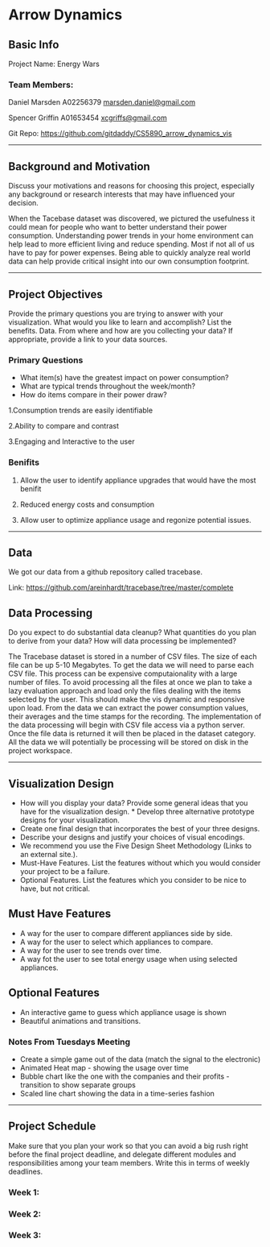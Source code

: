 # Arrow Dynamics

## Basic Info ##
Project Name: Energy Wars

### Team Members:
Daniel Marsden
A02256379
marsden.daniel@gmail.com

Spencer Griffin
A01653454
xcgriffs@gmail.com

Git Repo:
https://github.com/gitdaddy/CS5890_arrow_dynamics_vis

----

## Background and Motivation ##
Discuss your motivations and reasons for choosing this project, especially any background or research interests that may have influenced your decision.

When the Tacebase dataset was discovered, we pictured the usefulness it could mean for people who want to better understand their power consumption. Understanding power trends in your home environment can help lead to more efficient living and reduce spending. Most if not all of us have to pay for power expenses. Being able to quickly analyze real world data can help provide critical insight into our own consumption footprint.

----

## Project Objectives ##

Provide the primary questions you are trying to answer with your visualization. What would you like to learn and accomplish? List the benefits.
Data. From where and how are you collecting your data? If appropriate, provide a link to your data sources.

### Primary Questions
 * What item(s) have the greatest impact on power consumption?
 * What are typical trends throughout the week/month?
 * How do items compare in their power draw?

1.Consumption trends are easily identifiable

2.Ability to compare and contrast

3.Engaging and Interactive to the user

### Benifits
1. Allow the user to identify appliance upgrades that would have the most benifit

2. Reduced energy costs and consumption

3. Allow user to optimize appliance usage and regonize potential issues.

----

## Data ##
We got our data from a github repository called tracebase.

Link: https://github.com/areinhardt/tracebase/tree/master/complete


## Data Processing ##
Do you expect to do substantial data cleanup? What quantities do you plan to derive from your data? How will data processing be implemented?

The Tracebase dataset is stored in a number of CSV files. The size of each file can be up 5-10 Megabytes. To get the data we will need to parse each CSV file. This process can be expensive computaionality with a large number of files. To avoid processing all the files at once we plan to take a lazy evaluation approach and load only the files dealing with the items selected by the user. This should make the vis dynamic and responsive upon load. From the data we can extract the power consumption values, their averages and the time stamps for the recording. The implementation of the data processing will begin with CSV file access via a python server. Once the file data is returned it will then be placed in the dataset category. All the data we will potentially be processing will be stored on disk in the project workspace. 

----

## Visualization Design ##

* How will you display your data? Provide some general ideas that you have for the visualization design. * Develop three alternative prototype designs for your visualization.
* Create one final design that incorporates the best of your three designs.
* Describe your designs and justify your choices of visual encodings.
* We recommend you use the Five Design Sheet Methodology (Links to an external site.).
* Must-Have Features. List the features without which you would consider your project to be a failure.
* Optional Features. List the features which you consider to be nice to have, but not critical.

## Must Have Features ##

* A way for the user to compare different appliances side by side.
* A way for the user to select which appliances to compare.
* A way for the user to see trends over time.
* A way fot the user to see total energy usage when using selected appliances.

## Optional Features ##
* An interactive game to guess which appliance usage is shown
* Beautiful animations and transitions.

### Notes From Tuesdays Meeting
 * Create a simple game out of the data (match the signal to the electronic)
 * Animated Heat map - showing the usage over time
 * Bubble chart like the one with the companies and their profits - transition to show separate groups
 * Scaled line chart showing the data in a time-series fashion

----

## Project Schedule ##
Make sure that you plan your work so that you can avoid a big rush right before the final project deadline, and delegate different modules and responsibilities among your team members. Write this in terms of weekly deadlines.

### Week 1:
### Week 2:
### Week 3:

